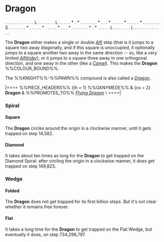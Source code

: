 # Dragon

<div class = "movement">
. . . . . . . . . . .
. L . . . . . . . L .
. . . . * . * . . . .
. . . * . . . * . . .
. . * . . . . . * . .
. . . . . S . . . . .
. . * . . . . . * . .
. . . * . . . * . . .
. . . . * . * . . . .
. L . . . . . . . L .
. . . . . . . . . . .
</div>

The **Dragon** either makes a single or double [*Alfi*](alfil.html)
step (that is it jumps to a square two away diagonally, and if this
square is unoccupied, it optionally jumps to a square another
two away in the same direction -- so, like a very limited
[*Alfilrider*](alfilrider.html)), or it jumps to a square three
away in one orthogonal direction, and one away in the other
(like a [*Camel*](camel.html)).
This makes the **Dragon** %%COLOUR_BOUND%%.

The %%KNIGHT%%-%%PAWN%% compound is also called a [*Dragon*](dragon.html).

|====
%%PIECE_HEADERS%%
  {th = 1}  %%GANYMEDE%%
& {cs = 2}  **Dragon**
&           %%PROMOTES_TO%% [*Flying Dragon*](flying_dragon.html) \\
====|

### Spiral

#### Square

The **Dragon** circles around the origin in a clockwise manner, until
it gets trapped on step 14,582.

#### Diamond

It takes about ten times as long for the **Dragon** to get trapped on
the Diamond Spiral: after circling the origin in a clockwise manner,
it does get trapped on step 149,823.

### Wedge

#### Folded

The **Dragon** does not get trapped for its first billion steps.
But it's not clear whether it remains free forever.

#### Flat

It takes a long time for the **Dragon** to get trapped on the
Flat Wedge, but eventually it does, on step 734,298,797.
